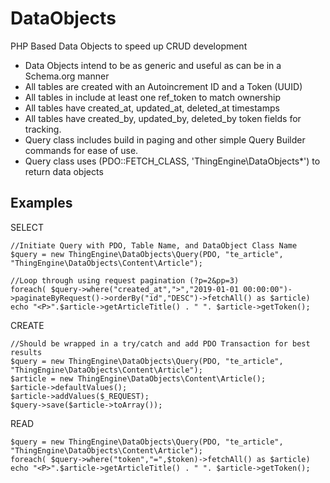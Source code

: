 # DataObjects
PHP Based Data Objects to speed up CRUD development

- Data Objects intend to be as generic and useful as can be in a Schema.org manner
- All tables are created with an Autoincrement ID and a Token (UUID)
- All tables in include at least one ref_token to match ownership
- All tables have created_at, updated_at, deleted_at timestamps
- All tables have created_by, updated_by, deleted_by token fields for tracking. 
- Query class includes build in paging and other simple Query Builder commands for ease of use.
- Query class uses (PDO::FETCH_CLASS, 'ThingEngine\DataObjects\*') to return data objects

## Examples
    
SELECT
    
    //Initiate Query with PDO, Table Name, and DataObject Class Name
    $query = new ThingEngine\DataObjects\Query(PDO, "te_article", "ThingEngine\DataObjects\Content\Article");
    
    //Loop through using request pagination (?p=2&pp=3)
    foreach( $query->where("created_at",">","2019-01-01 00:00:00")->paginateByRequest()->orderBy("id","DESC")->fetchAll() as $article)
    echo "<P>".$article->getArticleTitle() . " ". $article->getToken();
        
CREATE

    //Should be wrapped in a try/catch and add PDO Transaction for best results
    $query = new ThingEngine\DataObjects\Query(PDO, "te_article", "ThingEngine\DataObjects\Content\Article");
    $article = new ThingEngine\DataObjects\Content\Article();
    $article->defaultValues();
    $article->addValues($_REQUEST);
    $query->save($article->toArray());

 READ 
 
    $query = new ThingEngine\DataObjects\Query(PDO, "te_article", "ThingEngine\DataObjects\Content\Article");
    foreach( $query->where("token","=",$token)->fetchAll() as $article)
    echo "<P>".$article->getArticleTitle() . " ". $article->getToken();
